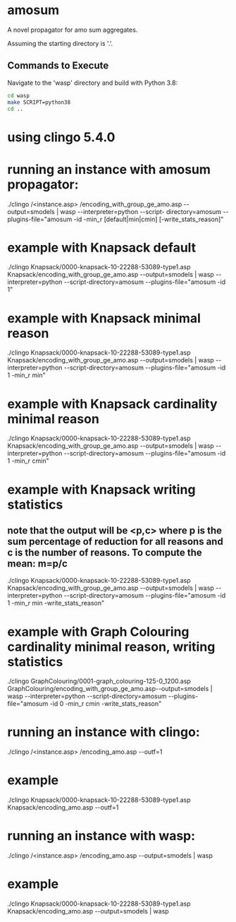 # amosum
A novel propagator for amo sum aggregates.

Assuming the starting directory is '.'.

## Commands to Execute
Navigate to the 'wasp' directory and build with Python 3.8:

```bash
cd wasp
make SCRIPT=python38
cd ..
```

# using clingo 5.4.0

# running an instance with amosum propagator:
./clingo <problem>/<instance.asp> <problem>/encoding_with_group_ge_amo.asp --output=smodels | wasp --interpreter=python --script- directory=amosum --plugins-file="amosum -id <ID> -min_r [default|min|cmin] [-write_stats_reason]"

# example with Knapsack default
./clingo Knapsack/0000-knapsack-10-22288-53089-type1.asp Knapsack/encoding_with_group_ge_amo.asp --output=smodels | wasp --interpreter=python --script-directory=amosum --plugins-file="amosum -id 1"


# example with Knapsack minimal reason
./clingo Knapsack/0000-knapsack-10-22288-53089-type1.asp Knapsack/encoding_with_group_ge_amo.asp --output=smodels | wasp --interpreter=python --script-directory=amosum --plugins-file="amosum -id 1 -min_r min"

# example with Knapsack cardinality minimal reason
./clingo Knapsack/0000-knapsack-10-22288-53089-type1.asp Knapsack/encoding_with_group_ge_amo.asp --output=smodels | wasp --interpreter=python --script-directory=amosum --plugins-file="amosum -id 1 -min_r cmin"


# example with Knapsack writing statistics
## note that the output will be <p,c> where p is the sum percentage of reduction for all reasons and c is the number of reasons. To compute the mean: m=p/c
./clingo Knapsack/0000-knapsack-10-22288-53089-type1.asp Knapsack/encoding_with_group_ge_amo.asp --output=smodels | wasp --interpreter=python --script-directory=amosum --plugins-file="amosum -id 1 -min_r min -write_stats_reason"

# example with Graph Colouring cardinality minimal reason, writing statistics
./clingo GraphColouring/0001-graph_colouring-125-0_1200.asp GraphColouring/encoding_with_group_ge_amo.asp--output=smodels | wasp --interpreter=python --script-directory=amosum --plugins-file="amosum -id 0 -min_r cmin -write_stats_reason"


# running an instance with clingo:
./clingo <problem>/<instance.asp> <problem>/encoding_amo.asp --outf=1

# example
./clingo Knapsack/0000-knapsack-10-22288-53089-type1.asp Knapsack/encoding_amo.asp --outf=1

# running an instance with wasp:
./clingo <problem>/<instance.asp> <problem>/encoding_amo.asp --output=smodels | wasp 

# example
./clingo Knapsack/0000-knapsack-10-22288-53089-type1.asp Knapsack/encoding_amo.asp --output=smodels | wasp
